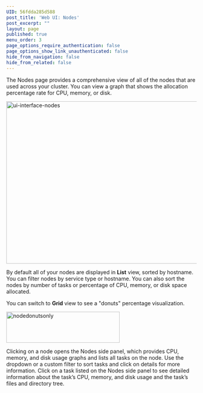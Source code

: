 ```yaml
---
UID: 56fdda285d588
post_title: 'Web UI: Nodes'
post_excerpt: ""
layout: page
published: true
menu_order: 3
page_options_require_authentication: false
page_options_show_link_unauthenticated: false
hide_from_navigation: false
hide_from_related: false
---
```

The Nodes page provides a comprehensive view of all of the nodes that are used across your cluster. You can view a graph that shows the allocation percentage rate for CPU, memory, or disk.

<a href="/wp-content/uploads/2015/12/ui-interface-nodes.gif" rel="attachment wp-att-4124"><img src="/wp-content/uploads/2015/12/ui-interface-nodes-800x429.gif" alt="ui-interface-nodes" width="800" height="429" class="alignnone size-large wp-image-4124" /></a>

By default all of your nodes are displayed in **List** view, sorted by hostname. You can filter nodes by service type or hostname. You can also sort the nodes by number of tasks or percentage of CPU, memory, or disk space allocated.

You can switch to **Grid** view to see a "donuts" percentage visualization.

<a href="/wp-content/uploads/2015/12/nodedonutsonly.png" rel="attachment wp-att-1129"><img src="/wp-content/uploads/2015/12/nodedonutsonly-600x163.png" alt="nodedonutsonly" width="300" height="82" class="alignnone size-medium wp-image-1129" /></a>

Clicking on a node opens the Nodes side panel, which provides CPU, memory, and disk usage graphs and lists all tasks on the node. Use the dropdown or a custom filter to sort tasks and click on details for more information. Click on a task listed on the Nodes side panel to see detailed information about the task’s CPU, memory, and disk usage and the task’s files and directory tree.